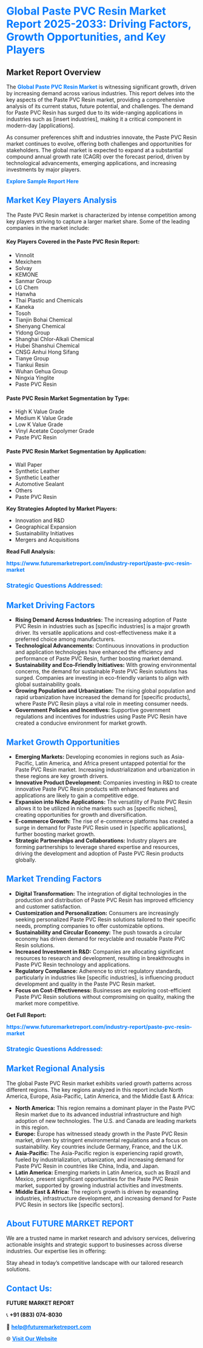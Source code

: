 <h1 style="color: #007BFF;">Global Paste PVC Resin Market Report 2025-2033: Driving Factors, Growth Opportunities, and Key Players</h1>

<section id="overview">
<h2>Market Report Overview</h2>
<p>The <a href="https://www.futuremarketreport.com/industry-report/paste-pvc-resin-market" style="color: #007BFF; text-decoration: none;"><strong>Global Paste PVC Resin Market</strong></a> is witnessing significant growth, driven by increasing demand across various industries. This report delves into the key aspects of the Paste PVC Resin market, providing a comprehensive analysis of its current status, future potential, and challenges. The demand for Paste PVC Resin has surged due to its wide-ranging applications in industries such as [insert industries], making it a critical component in modern-day [applications].</p>
<p>As consumer preferences shift and industries innovate, the Paste PVC Resin market continues to evolve, offering both challenges and opportunities for stakeholders. The global market is expected to expand at a substantial compound annual growth rate (CAGR) over the forecast period, driven by technological advancements, emerging applications, and increasing investments by major players.</p>
</section>

<section id="overview">
<p><a href="https://www.futuremarketreport.com/request-sample/reportId=99117" style="color: #007BFF; text-decoration: none;"><strong>Explore Sample Report Here</strong></a></p>
</section>

<section id="key-players">
<h2 style="color: #007BFF;">Market Key Players Analysis</h2>
<p>The Paste PVC Resin market is characterized by intense competition among key players striving to capture a larger market share. Some of the leading companies in the market include:</p>
<h4>Key Players Covered in the Paste PVC Resin Report:</h4>
<ul><li>Vinnolit</li><li>Mexichem</li><li>Solvay</li><li>KEMONE</li><li>Sanmar Group</li><li>LG Chem</li><li>Hanwha</li><li>Thai Plastic and Chemicals</li><li>Kaneka</li><li>Tosoh</li><li>Tianjin Bohai Chemical</li><li>Shenyang Chemical</li><li>Yidong Group</li><li>Shanghai Chlor-Alkali Chemical</li><li>Hubei Shanshui Chemical</li><li>CNSG Anhui Hong Sifang</li><li>Tianye Group</li><li>Tiankui Resin</li><li>Wuhan Gehua Group</li><li>Ningxia Yinglite</li><li>Paste PVC Resin</li></ul>
<h4>Paste PVC Resin Market Segmentation by Type:</h4>
<ul><li>High K Value Grade</li><li>Medium K Value Grade</li><li>Low K Value Grade</li><li>Vinyl Acetate Copolymer Grade</li><li>Paste PVC Resin</li></ul>

<h4>Paste PVC Resin Market Segmentation by Application:</h4>
<ul><li>Wall Paper</li><li>Synthetic Leather</li><li>Synthetic Leather</li><li>Automotive Sealant</li><li>Others</li><li>Paste PVC Resin</li></ul>
<p><strong>Key Strategies Adopted by Market Players:</strong></p>
<ul>
<li>Innovation and R&D</li>
<li>Geographical Expansion</li>
<li>Sustainability Initiatives</li>
<li>Mergers and Acquisitions</li>
</ul>
</section>

<section>
<p><strong>Read Full Analysis: </strong></p><a href="https://www.futuremarketreport.com/industry-report/paste-pvc-resin-market" style="color: #007BFF; text-decoration: none;"><strong>https://www.futuremarketreport.com/industry-report/paste-pvc-resin-market</strong></a>
<h3 style="color: #007BFF;">Strategic Questions Addressed:</h3>
</section>

<section id="driving-factors">
<h2 style="color: #007BFF;">Market Driving Factors</h2>
<ul>
<li><strong>Rising Demand Across Industries:</strong> The increasing adoption of Paste PVC Resin in industries such as [specific industries] is a major growth driver. Its versatile applications and cost-effectiveness make it a preferred choice among manufacturers.</li>
<li><strong>Technological Advancements:</strong> Continuous innovations in production and application technologies have enhanced the efficiency and performance of Paste PVC Resin, further boosting market demand.</li>
<li><strong>Sustainability and Eco-Friendly Initiatives:</strong> With growing environmental concerns, the demand for sustainable Paste PVC Resin solutions has surged. Companies are investing in eco-friendly variants to align with global sustainability goals.</li>
<li><strong>Growing Population and Urbanization:</strong> The rising global population and rapid urbanization have increased the demand for [specific products], where Paste PVC Resin plays a vital role in meeting consumer needs.</li>
<li><strong>Government Policies and Incentives:</strong> Supportive government regulations and incentives for industries using Paste PVC Resin have created a conducive environment for market growth.</li>
</ul>
</section>

<section id="growth-opportunities">
<h2 style="color: #007BFF;">Market Growth Opportunities</h2>
<ul>
<li><strong>Emerging Markets:</strong> Developing economies in regions such as Asia-Pacific, Latin America, and Africa present untapped potential for the Paste PVC Resin market. Increasing industrialization and urbanization in these regions are key growth drivers.</li>
<li><strong>Innovative Product Development:</strong> Companies investing in R&D to create innovative Paste PVC Resin products with enhanced features and applications are likely to gain a competitive edge.</li>
<li><strong>Expansion into Niche Applications:</strong> The versatility of Paste PVC Resin allows it to be utilized in niche markets such as [specific niches], creating opportunities for growth and diversification.</li>
<li><strong>E-commerce Growth:</strong> The rise of e-commerce platforms has created a surge in demand for Paste PVC Resin used in [specific applications], further boosting market growth.</li>
<li><strong>Strategic Partnerships and Collaborations:</strong> Industry players are forming partnerships to leverage shared expertise and resources, driving the development and adoption of Paste PVC Resin products globally.</li>
</ul>
</section>

<section id="trending-factors">
<h2 style="color: #007BFF;">Market Trending Factors</h2>
<ul>
<li><strong>Digital Transformation:</strong> The integration of digital technologies in the production and distribution of Paste PVC Resin has improved efficiency and customer satisfaction.</li>
<li><strong>Customization and Personalization:</strong> Consumers are increasingly seeking personalized Paste PVC Resin solutions tailored to their specific needs, prompting companies to offer customizable options.</li>
<li><strong>Sustainability and Circular Economy:</strong> The push towards a circular economy has driven demand for recyclable and reusable Paste PVC Resin solutions.</li>
<li><strong>Increased Investment in R&D:</strong> Companies are allocating significant resources to research and development, resulting in breakthroughs in Paste PVC Resin technology and applications.</li>
<li><strong>Regulatory Compliance:</strong> Adherence to strict regulatory standards, particularly in industries like [specific industries], is influencing product development and quality in the Paste PVC Resin market.</li>
<li><strong>Focus on Cost-Effectiveness:</strong> Businesses are exploring cost-efficient Paste PVC Resin solutions without compromising on quality, making the market more competitive.</li>
</ul>
</section>

<section>
<p><strong>Get Full Report: </strong></p><a href="https://www.futuremarketreport.com/industry-report/paste-pvc-resin-market" style="color: #007BFF; text-decoration: none;"><strong>https://www.futuremarketreport.com/industry-report/paste-pvc-resin-market</strong></a>
<h3 style="color: #007BFF;">Strategic Questions Addressed:</h3>
</section>


<section id="regional-analysis">
<h2 style="color: #007BFF;">Market Regional Analysis</h2>
<p>The global Paste PVC Resin market exhibits varied growth patterns across different regions. The key regions analyzed in this report include North America, Europe, Asia-Pacific, Latin America, and the Middle East & Africa:</p>
<ul>
<li><strong>North America:</strong> This region remains a dominant player in the Paste PVC Resin market due to its advanced industrial infrastructure and high adoption of new technologies. The U.S. and Canada are leading markets in this region.</li>
<li><strong>Europe:</strong> Europe has witnessed steady growth in the Paste PVC Resin market, driven by stringent environmental regulations and a focus on sustainability. Key countries include Germany, France, and the U.K.</li>
<li><strong>Asia-Pacific:</strong> The Asia-Pacific region is experiencing rapid growth, fueled by industrialization, urbanization, and increasing demand for Paste PVC Resin in countries like China, India, and Japan.</li>
<li><strong>Latin America:</strong> Emerging markets in Latin America, such as Brazil and Mexico, present significant opportunities for the Paste PVC Resin market, supported by growing industrial activities and investments.</li>
<li><strong>Middle East & Africa:</strong> The region’s growth is driven by expanding industries, infrastructure development, and increasing demand for Paste PVC Resin in sectors like [specific sectors].</li>
</ul>
</section>

<footer>
<h2 style="color: #007BFF;">About FUTURE MARKET REPORT</h2>
<p>We are a trusted name in market research and advisory services, delivering actionable insights and strategic support to businesses across diverse industries. Our expertise lies in offering:</p>

<p>Stay ahead in today’s competitive landscape with our tailored research solutions.</p>

<h2 style="color: #007BFF;">Contact Us:</h2>
<p><strong>FUTURE MARKET REPORT</strong></p>
<p>📞 <strong>+91 (883) 074-8030</strong></p>
<p>📧 <strong><a href="mailto:help@futuremarketreport.com" style="color: #007BFF;">help@futuremarketreport.com</a></strong></p>
<p>🌐 <strong><a href="https://www.futuremarketreport.com/" style="color: #007BFF;">Visit Our Website</a></strong></p>
</footer>